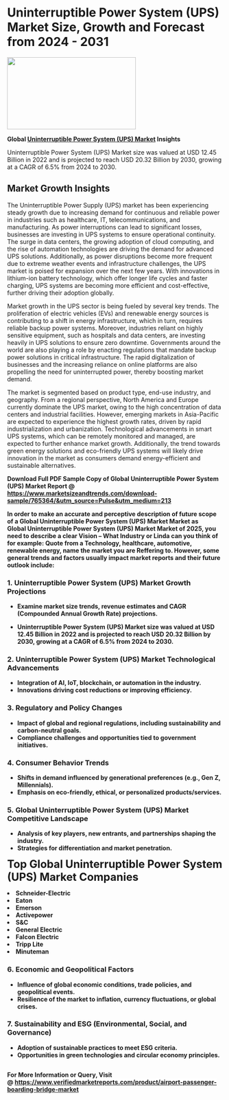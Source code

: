 <H1>Uninterruptible Power System (UPS) Market Size, Growth and Forecast from 2024 - 2031</H1><img class="aligncenter size-medium wp-image-584254" src="https://thirdeyenews.in/wp-content/uploads/2024/09/Global-Market-Research-300x168.jpeg" alt="" width="300" height="168" /><p><strong>Global&nbsp;<a href="https://www.marketsizeandtrends.com/download-sample/765364/&amp;utm_source=Pulse&amp;utm_medium=213">Uninterruptible Power System (UPS) Market</a> Insights</strong></p><p>Uninterruptible Power System (UPS) Market size was valued at USD 12.45 Billion in 2022 and is projected to reach USD 20.32 Billion by 2030, growing at a CAGR of 6.5% from 2024 to 2030.</p><p><h2>Market Growth Insights</h2> <p>The Uninterruptible Power Supply (UPS) market has been experiencing steady growth due to increasing demand for continuous and reliable power in industries such as healthcare, IT, telecommunications, and manufacturing. As power interruptions can lead to significant losses, businesses are investing in UPS systems to ensure operational continuity. The surge in data centers, the growing adoption of cloud computing, and the rise of automation technologies are driving the demand for advanced UPS solutions. Additionally, as power disruptions become more frequent due to extreme weather events and infrastructure challenges, the UPS market is poised for expansion over the next few years. With innovations in lithium-ion battery technology, which offer longer life cycles and faster charging, UPS systems are becoming more efficient and cost-effective, further driving their adoption globally.</p> <p><strong></strong></p> <p>Market growth in the UPS sector is being fueled by several key trends. The proliferation of electric vehicles (EVs) and renewable energy sources is contributing to a shift in energy infrastructure, which in turn, requires reliable backup power systems. Moreover, industries reliant on highly sensitive equipment, such as hospitals and data centers, are investing heavily in UPS solutions to ensure zero downtime. Governments around the world are also playing a role by enacting regulations that mandate backup power solutions in critical infrastructure. The rapid digitalization of businesses and the increasing reliance on online platforms are also propelling the need for uninterrupted power, thereby boosting market demand.</p> <p>The market is segmented based on product type, end-use industry, and geography. From a regional perspective, North America and Europe currently dominate the UPS market, owing to the high concentration of data centers and industrial facilities. However, emerging markets in Asia-Pacific are expected to experience the highest growth rates, driven by rapid industrialization and urbanization. Technological advancements in smart UPS systems, which can be remotely monitored and managed, are expected to further enhance market growth. Additionally, the trend towards green energy solutions and eco-friendly UPS systems will likely drive innovation in the market as consumers demand energy-efficient and sustainable alternatives.</p> <p><strong></p><p><span class=""><strong>Download Full PDF Sample Copy of Global Uninterruptible Power System (UPS) Market Report</strong> @ <a href="https://www.marketsizeandtrends.com/download-sample/765364/&amp;utm_source=Pulse&amp;utm_medium=213" target="_blank">https://www.marketsizeandtrends.com/download-sample/765364/&amp;utm_source=Pulse&amp;utm_medium=213</a></span></p><p>In order to make an accurate and perceptive description of future scope of a Global&nbsp;Uninterruptible Power System (UPS) Market Market as Global&nbsp;Uninterruptible Power System (UPS) Market Market of 2025, you need to describe a clear Vision &ndash; What Industry or Linda can you think of for example: Quote from a Technology, healthcare, automotive, renewable energy, name the market you are Reffering to. However, some general trends and factors usually impact market reports and their future outlook include:</p><h3>1.&nbsp;<strong>Uninterruptible Power System (UPS) Market Growth Projections</strong></h3><ul><li>Examine market size trends, revenue estimates and CAGR (Compounded Annual Growth Rate) projections.</li><li><p>Uninterruptible Power System (UPS) Market size was valued at USD 12.45 Billion in 2022 and is projected to reach USD 20.32 Billion by 2030, growing at a CAGR of 6.5% from 2024 to 2030.</p></li></ul><h3>2.&nbsp;<strong>Uninterruptible Power System (UPS) Market Technological Advancements</strong></h3><ul><li>Integration of AI, IoT, blockchain, or automation in the industry.</li><li>Innovations driving cost reductions or improving efficiency.</li></ul><h3>3.&nbsp;<strong>Regulatory and Policy Changes</strong></h3><ul><li>Impact of global and regional regulations, including sustainability and carbon-neutral goals.</li><li>Compliance challenges and opportunities tied to government initiatives.</li></ul><h3>4.&nbsp;<strong>Consumer Behavior Trends</strong></h3><ul><li>Shifts in demand influenced by generational preferences (e.g., Gen Z, Millennials).</li><li>Emphasis on eco-friendly, ethical, or personalized products/services.</li></ul><h3>5.&nbsp;<strong>Global Uninterruptible Power System (UPS) Market Competitive Landscape</strong></h3><ul><li>Analysis of key players, new entrants, and partnerships shaping the industry.</li><li>Strategies for differentiation and market penetration.</li></ul><p data-pm-slice="1 1 []"><span style="color: inherit; font-family: inherit; font-size: 25px;">Top Global Uninterruptible Power System (UPS) Market Companies</span></p><div class="" data-test-id=""><p><li> Schneider-Electric</li><li> Eaton</li><li> Emerson</li><li> Activepower</li><li> S&C</li><li> General Electric</li><li> Falcon Electric</li><li> Tripp Lite</li><li> Minuteman</li></p></div><h3>6.&nbsp;<strong>Economic and Geopolitical Factors</strong></h3><ul><li>Influence of global economic conditions, trade policies, and geopolitical events.</li><li>Resilience of the market to inflation, currency fluctuations, or global crises.</li></ul><h3>7.&nbsp;<strong>Sustainability and ESG (Environmental, Social, and Governance)</strong></h3><ul><li>Adoption of sustainable practices to meet ESG criteria.</li><li>Opportunities in green technologies and circular economy principles.</li></ul><h2><strong style="font-size: 14px;">For More Information or Query, Visit @&nbsp;</strong><a style="background-color: #ffffff; font-size: 14px;" href="https://www.marketsizeandtrends.com/report/uninterruptible-power-system-ups-market/" target="_blank">https://www.verifiedmarketreports.com/product/airport-passenger-boarding-bridge-market</a></h2>
